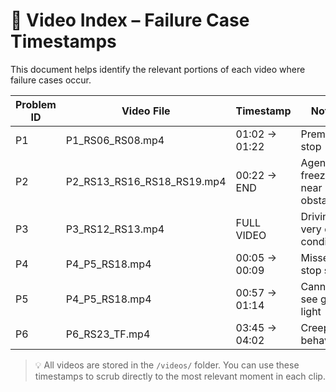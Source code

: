 # 🎥 Video Index – Failure Case Timestamps

This document helps identify the relevant portions of each video where failure cases occur.

| Problem ID | Video File                  | Timestamp            | Notes                     |
|------------|-----------------------------|-----------------------|---------------------------|
| P1         | P1_RS06_RS08.mp4            | 01:02 → 01:22         | Premature stop            |
| P2         | P2_RS13_RS16_RS18_RS19.mp4  | 00:22 → END           | Agent freezes near obstacle |
| P3         | P3_RS12_RS13.mp4            | FULL VIDEO            | Driving in very dark conditions |
| P4         | P4_P5_RS18.mp4              | 00:05 → 00:09         | Missed stop sign          |
| P5         | P4_P5_RS18.mp4              | 00:57 → 01:14         | Cannot see green light    |
| P6         | P6_RS23_TF.mp4              | 03:45 → 04:02         | Creeping behavior         |

> 💡 All videos are stored in the `/videos/` folder. You can use these timestamps to scrub directly to the most relevant moment in each clip.
